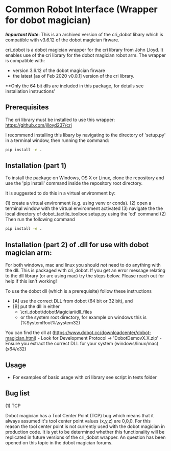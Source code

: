 # Common Robot Interface (Wrapper for dobot magician)

***Important Note***: This is an archived version of the cri_dobot libary which is compatible with v3.6.12 of the dobot magician firware.

cri_dobot is a dobot magician wrapper for the cri library from John Lloyd. It enables use of the cri library for the dobot magician robot arm. The wrapper is compatible with:

- version 3.6.12 of the dobot magician firware
- the latest [as of Feb 2020 v0.0.1] version of the cri library.

**Only the 64 bit dlls are included in this package, for details see installation instructions'

## Prerequisites
The cri library must be installed to use this wrapper: https://github.com/jlloyd237/cri

I recommend installing this libary by navigating to the directory of 'setup.py' in a terminal window, then running the command:

```sh
pip install -e .
```

## Installation (part 1)

To install the package on Windows, OS X or Linux, clone the repository and use the 'pip install' command inside the repository root directory.

It is suggested to do this in a virtual environment by:

(1) create a virtual environment (e.g. using venv or conda). 
(2) open a terminal window with the virtual environment activated
(3) navigate the the local directory of dobot_tactile_toolbox setup.py using the 'cd' command
(2) Then run the following command

```sh
pip install -e .
```

## Installation (part 2) of .dll for use with dobot magician arm: 

For both windows, mac and linux you should *not* need to do anything with the dll. This is packaged with cri_dobot. If you get an error message relating to the dll library (or are using mac) try the steps below. Please reach out for help if this isn't working!

To use the dobot dll (which is a prerequisite) follow these instructions 
- [A] use the correct DLL from dobot (64 bit or 32 bit), and
- [B] put the dll in either 
  - \cri_dobot\dobotMagician\dll_files
  - or the system root directory, for example on windows this is (%SystemRoot%\system32)

You can find the dll at (https://www.dobot.cc/downloadcenter/dobot-magician.html) - Look for Development Protocol -> 'DobotDemovX.X.zip' - Ensure you extract the correct DLL for your system (windows/linux/mac) (x64/x32)

## Usage

- For examples of basic usage with cri library see script in tests folder

## Bug list

(1) TCP

Dobot magician has a Tool Center Point (TCP) bug which means that it always assumed it's tool center point values (x,y,z) are 0,0,0. For this reason the tool center point is not currently used with the dobot magician in production code. It is yet to be determined whether this functionality will be replicated in future versions of the cri_dobot wrapper. An question has been opened on this topic in the dobot magician forums.
